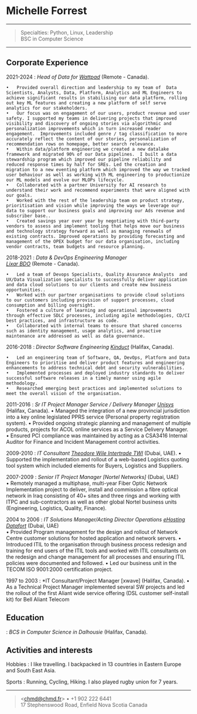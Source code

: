 Michelle Forrest
=========================

----

>  Specialties:  Python, Linux, Leadership\
>  BSC in Computer Science 

----

Corporate Experience
--------------------

2021-2024
:   *Head of Data for [Wattpad](https://www.wattpad.com/)*
    (Remote - Canada).

	•	Provided overall direction and leadership to my team of  Data Scientists, Analysts, Data, Platform, Analytics and ML Engineers to achieve significant results in stabilising our data platform, rolling out key ML features and creating a new platform of self serve analytics for our stakeholders.
	•	Our focus was on engagement of our users, product revenue and user safety. I supported my teams in delivering projects that improved visibility and discovery of ongoing stories via algorithmic and personalization improvements which in turn increased reader engagement.  Improvements included genre / tag classification to more accurately reflect the content of our stories, personalization of recommendation rows on homepage, better search relevance. 
	•	Within data/platform engineering we created a new datalake framework and migrated 90% of our Data pipelines.  I built a data stewardship program which improved our pipeline reliability and reduced response times by half for SREs. Led the creation and migration to a new eventing platform which improved the way we tracked user behaviour as well as working with ML engineering to productionize our ML models and evolve our MLOPs lifecycle.
	•	Collaborated with a partner University for AI research to understand their work and recommend experiments that were aligned with our goals.
	•	Worked with the rest of the leadership team on product strategy, prioritisation and vision while improving the ways we leverage our data to support our business goals and improving our Ads revenue and subscriber base..
	•	Created savings year over year by negotiating with third-party vendors to assess and implement tooling that helps move our business and technology strategy forward as well as managing renewals of existing contracts. Improved operations by providing forecasting and management of the OPEX budget for our data organisation, including vendor contracts, team budgets and resource planning. 

2018-2021
:   *Data & DevOps Engineering Manager  
    [Lixar BDO](https://www.bdo.ca/)* (Remote - Canada).

   	•	Led a team of Devops Specialists, Quality Assurance Analysts  and UX/Data Visualization specialists to successfully deliver application and data cloud solutions to our clients and create new business opportunities.. 
	•	Worked with our partner organisations to provide cloud solutions to our customers including provision of support processes, cloud consumption and billing oversight.
	•	Fostered a culture of learning and operational improvements through effective SDLC processes, including agile methodologies, CD/CI best practices, and infrastructure as code. 
	•	Collaborated with internal teams to ensure that shared concerns such as identity management, usage analytics, and proactive maintenance are addressed as well as data governance. 

2016-2018 
:   *Director Software Engineering [Kinduct](https://www.movella.com/products/kinduct)*
    (Halifax, Canada).

  	• 	Led an engineering team of Software, QA, DevOps, Platform and Data Engineers to prioritise and deliver product features and engineering enhancements to address technical debt and security vulnerabilities.
	•	Implemented processes and deployed industry standards to deliver successful software releases in a timely manner using agile methodology. 
	•	Researched emerging best practices and implemented solutions to meet the overall vision of the organisation. 

2011-2016
:   *Sr IT Project Manager Service / Delivery Manager   [Unisys](https://www.unisys.com/)* (Halifax,
    Canada).
	•	Managed the integration of a new provincial jurisdiction into a key online legislated PPRS service (Personal property registration system). 
	•	Provided ongoing strategic planning and management of multiple products, projects for ACOL online services as a Service Delivery Manager.  
	•	Ensured PCI compliance was maintained by acting as a CSA3416 Internal Auditor for Finance and Incident Management control activities. 

2009-2010
:    *IT Consultant  [Theodore Wile Intertrade TWI](https://twipv.com/)* (Dubai, UAE). 
	•	Supported the implementation and rollout of a web-based Logistics quoting tool system which included elements for Buyers, Logistics and Suppliers.  

2007-2009 
:    *Senior IT Project Manager [Nortel Networks]* (Dubai, UAE)  
	•	Remotely managed a multiphase, multi-year Fiber Optic Network Implementation project to deliver, install and commission a fibre optical network in Iraq consisting of 40+ sites and three rings and working with ITPC and sub-contractors as well as other global Nortel business units (Engineering, Logistics, Quality, Finance). 

2004 to 2006
:    *IT Solutions Manager/Acting Director Operations [eHosting Datafort](https://www.ehdf.com/)* (Dubai, UAE)  
	•	Provided Program management for the design and rollout of Network Centre customer solutions for hosted application and network servers. 
	•	Introduced ITIL to the organisation through business process redesign and training for end users of the ITIL tools and worked with ITIL consultants on the redesign and change management for all processes and ensuring ITIL policies were documented and followed. 
	•	Led our business unit in the TECOM ISO 9001:2000 certification project.  

1997 to 2003 
:    *IT Consultant/Project Manager [xwave] (Halifax, Canada). 
	•	As a Technical Project Manager implemented several SW projects and led the rollout of the first Aliant wide service offering (DSL customer self-install kit) for Bell Aliant Telecom 

Education
---------

:   *BCS in Computer Science in Dalhousie* (Halifax, Canada).

Activities and interests
------------------------

Hobbies
:   I like travelling. I backpacked in 13 countries in Eastern Europe
    and South East Asia.

Sports
:   Running, Cycling, Hiking. I also played rugby union for 7 years.

----

> <[chmd@chmd.fr](https://www.linkedin.com/in/michelleforrest1/)> • +1 902 222 6441 \
>  17 Stephenswood Road, Enfield Nova Scotia Canada
